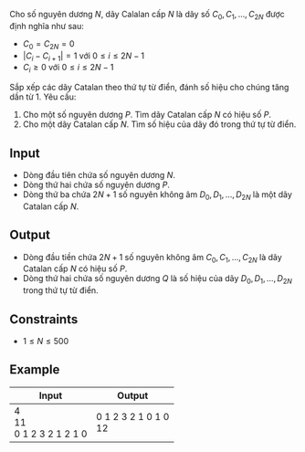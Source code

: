 Cho số nguyên dương $N$, dãy Calalan cấp $N$ là dãy số $C_0, C_1, \dots, C_{2N}$ được định nghĩa như sau:

- $C_0 = C_{2N} = 0$
- $|C_i-C_{i+1}| = 1$ với $0 \le i \le 2N-1$
- $C_i \ge 0$ với $0 \le i \le 2N-1$

Sắp xếp các dãy Catalan theo thứ tự từ điển, đánh số hiệu cho chúng tăng dần từ $1$. Yêu cầu:

1. Cho một số nguyên dương $P$. Tìm dãy Catalan cấp $N$ có hiệu số $P$.
2. Cho một dãy Catalan cấp $N$. Tìm số hiệu của dãy đó trong thứ tự từ điển.

## Input

- Dòng đầu tiên chứa số nguyên dương $N$.
- Dòng thứ hai chứa số nguyên dương $P$.
- Dòng thứ ba chứa $2N+1$ số nguyên không âm $D_0, D_1, \dots, D_{2N}$ là một dãy Catalan cấp $N$.

## Output

- Dòng đầu tiền chứa $2N+1$ số nguyên không âm $C_0, C_1, \dots, C_{2N}$ là dãy Catalan cấp $N$ có hiệu số $P$.
- Dòng thứ hai chứa số nguyên dương $Q$ là số hiệu của dãy $D_0, D_1, \dots, D_{2N}$ trong thứ tự từ điển.

## Constraints

- $1 \le N \le 500$

## Example

| Input                        | Output                  |
| ---------------------------- | ----------------------- |
| 4<br>11<br>0 1 2 3 2 1 2 1 0 | 0 1 2 3 2 1 0 1 0<br>12 |